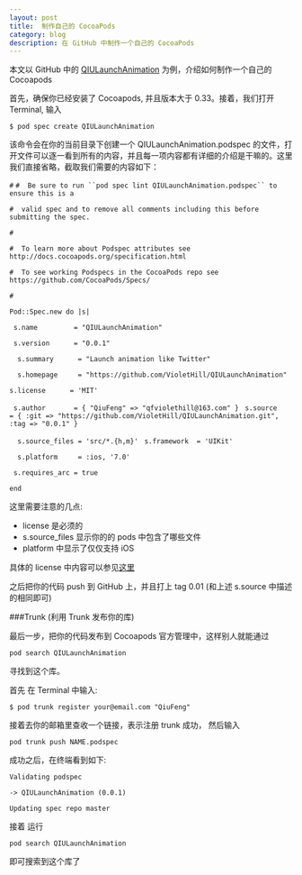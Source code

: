 ```yaml
---
layout: post
title: 	制作自己的 CocoaPods
category: blog
description: 在 GitHub 中制作一个自己的 CocoaPods
---
```


本文以 GitHub 中的 [QIULaunchAnimation](https://github.com/VioletHill/QIULaunchAnimation) 为例，介绍如何制作一个自己的 Cocoapods

首先，确保你已经安装了 Cocoapods, 并且版本大于 0.33。接着，我们打开 Terminal, 输入

`$ pod spec create QIULaunchAnimation`

该命令会在你的当前目录下创建一个 QIULaunchAnimation.podspec 的文件，打开文件可以逐一看到所有的内容，并且每一项内容都有详细的介绍是干嘛的。这里我们直接省略，截取我们需要的内容如下：

`#`
`#  Be sure to run ``pod spec lint QIULaunchAnimation.podspec`` to ensure this is a`

`#  valid spec and to remove all comments including this before submitting the spec.`

`#`

`#  To learn more about Podspec attributes see http://docs.cocoapods.org/specification.html`

`#  To see working Podspecs in the CocoaPods repo see https://github.com/CocoaPods/Specs/`

`#`

`Pod::Spec.new do |s|`

` s.name         = "QIULaunchAnimation"`

` s.version      = "0.0.1"`

`  s.summary      = "Launch animation like Twitter"`
                   
`  s.homepage     = "https://github.com/VioletHill/QIULaunchAnimation"`

 ` s.license      = 'MIT' ` 
 
 ` s.author       = { "QiuFeng" => "qfviolethill@163.com" }`
 ` s.source       = { :git => "https://github.com/VioletHill/QIULaunchAnimation.git", :tag => "0.0.1" }`
 
`  s.source_files = 'src/*.{h,m}'`
` s.framework  = 'UIKit'`

`  s.platform     = :ios, '7.0'`

`  s.requires_arc = true  `


`end`

这里需要注意的几点:
* license 是必须的
* s.source_files 显示你的的 pods 中包含了哪些文件
* platform 中显示了仅仅支持 iOS

具体的 license 中内容可以参见[这里](https://github.com/VioletHill/QIULaunchAnimation/blob/master/LICENSE)

之后把你的代码 push 到 GitHub 上，并且打上 tag 0.01 (和上述 s.source 中描述的相同即可)


###Trunk (利用 Trunk 发布你的库)

最后一步，把你的代码发布到 Cocoapods 官方管理中，这样别人就能通过 

`pod search QIULaunchAnimation` 

寻找到这个库。

首先 在  Terminal 中输入:

`$ pod trunk register your@email.com "QiuFeng"`

接着去你的邮箱里查收一个链接，表示注册 trunk 成功， 然后输入

`pod trunk push NAME.podspec`

成功之后，在终端看到如下:

`Validating podspec`

 `-> QIULaunchAnimation (0.0.1)`

`Updating spec repo master`

接着 运行 

`pod search QIULaunchAnimation`

即可搜索到这个库了